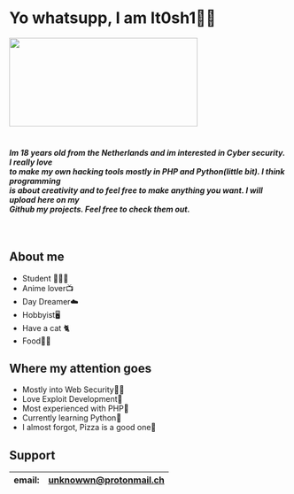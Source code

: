 # Yo whatsupp, I am It0sh1✌🏻
<img src='https://media.giphy.com/media/10jlOYeqVUqeA0/giphy.gif' width='340' height='160'></img>
#
<h4><i>Im 18 years old from the Netherlands and im interested in Cyber security. I really love<br>
to make my own hacking tools mostly in PHP and Python(little bit). I think programming<br>
is about creativity and to feel free to make anything you want. I will upload here on my <br>
Github my projects. Feel free to check them out.</i></h4><br>

## About me
<ul>
<li>Student 🧑🏻‍🎓</li>
<li>Anime lover📺</li>
<li>Day Dreamer☁️</li>
<li>Hobbyist🖥️</li>
<li>Have a cat 🐈</li>
<li>Food🍔🍟</li>
</ul>

## Where my attention goes
<ul>
<li>Mostly into Web Security🤌🏻</li>
<li>Love Exploit Development👾</li>
<li>Most experienced with PHP🐘</li>
<li>Currently learning Python🐍</li>
<li>I almost forgot, Pizza is a good one🍕</li>
</ul>

## Support
| email:    | unknowwn@protonmail.ch |
| --------- | ----------------------|
